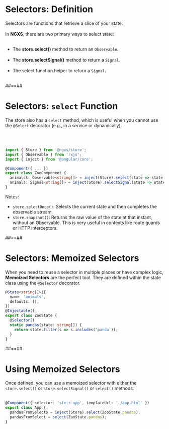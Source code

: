 <!-- .slide-->

# Selectors: Definition

Selectors are functions that retrieve a slice of your state.<br/><br/>
In **NGXS**, there are two primary ways to select state:<br/><br/>

- The **store.select()** method to return an `Observable`.<br/><br/>
- The **store.selectSignal()** method to return a `Signal`. <br/><br/>
- The select function helper to return a `Signal`.<br/><br/>

##==##

<!-- .slide: class="with-code inconsolata" -->

# Selectors: `select` Function

The store also has a `select` method, which is useful when you cannot use the `@Select` decorator (e.g., in a service or dynamically).

<br/><br/>

```typescript
import { Store } from '@ngxs/store';
import { Observable } from 'rxjs';
import { inject } from '@angular/core';

@Component({ ... })
export class ZooComponent {
  animals$: Observable<string[]> = inject(Store).select(state => state.zoo.animals);
  animals: Signal<string[]> = inject(Store).selectSignal(state => state.zoo.animals);
}
```

<!-- .element: class="big-code" -->

Notes:

- `store.selectOnce()`: Selects the current state and then completes the observable stream.
- `store.snapshot()`: Returns the raw value of the state at that instant, without an Observable. This is very useful in contexts like route guards or HTTP interceptors.

##==##

<!-- .slide: class="with-code inconsolata" -->

# Selectors: Memoized Selectors

When you need to reuse a selector in multiple places or have complex logic, **Memoized Selectors** are the perfect tool. They are defined within the state class using the `@Selector` decorator.

```typescript
@State<string[]>({
  name: 'animals',
  defaults: [],
})
@Injectable()
export class ZooState {
  @Selector()
  static pandas(state: string[]) {
    return state.filter(s => s.includes('panda'));
  }
}
```

<!-- .element: class="medium-code" -->

##==##

<!-- .slide: class="with-code inconsolata" -->

# Using Memoized Selectors

Once defined, you can use a memoized selector with either the `store.select()` or `store.selectSignal()` or `select()` methods. <br/><br/>

```typescript
@Component({ selector: 'sfeir-app', templateUrl: './app.html' })
export class App {
  pandasFromSelect$ = inject(Store).select(ZooState.pandas);
  pandasFromSelect = select(ZooState.pandas);
}
```

<!-- .element: class="big-code" -->
